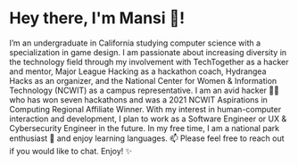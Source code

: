 # Hey there, I'm Mansi 👋! 

I’m an undergraduate in California studying computer science with a specialization in game design. I am passionate about increasing diversity in the technology field through my involvement with TechTogether as a hacker and mentor, Major League Hacking as a hackathon coach, Hydrangea Hacks as an organizer, and the National Center for Women & Information Technology (NCWIT) as a campus representative. I am an avid hacker 👩‍💻 who has won seven hackathons and was a 2021 NCWIT Aspirations in Computing Regional Affiliate Winner. With my interest in human-computer interaction and development, I plan to work as a Software Engineer or UX & Cybersecurity Engineer in the future. In my free time, I am a national park enthusiast 🌲 and enjoy learning languages. 📫 Please feel free to reach out if you would like to chat. Enjoy! ✨
